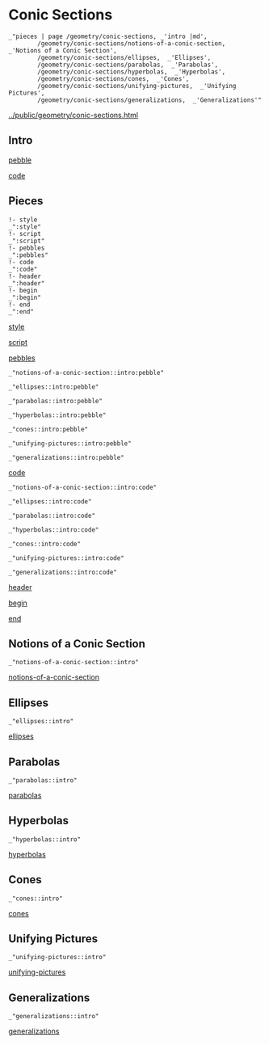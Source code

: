# Conic Sections

    _"pieces | page /geometry/conic-sections, _'intro |md',
            /geometry/conic-sections/notions-of-a-conic-section,  _'Notions of a Conic Section',
            /geometry/conic-sections/ellipses,  _'Ellipses',
            /geometry/conic-sections/parabolas,  _'Parabolas',
            /geometry/conic-sections/hyperbolas,  _'Hyperbolas',
            /geometry/conic-sections/cones,  _'Cones',
            /geometry/conic-sections/unifying-pictures,  _'Unifying Pictures',
            /geometry/conic-sections/generalizations,  _'Generalizations'"

[../public/geometry/conic-sections.html](# "save:")


## Intro

[pebble]()

[code]()

## Pieces

    !- style
    _":style"
    !- script
    _":script"
    !- pebbles
    _":pebbles"
    !- code
    _":code"
    !- header
    _":header"
    !- begin
    _":begin"
    !- end
    _":end"

[style]() 

[script]()

[pebbles]()

    _"notions-of-a-conic-section::intro:pebble"

    _"ellipses::intro:pebble"

    _"parabolas::intro:pebble"

    _"hyperbolas::intro:pebble"

    _"cones::intro:pebble"

    _"unifying-pictures::intro:pebble"

    _"generalizations::intro:pebble"


[code]()

    _"notions-of-a-conic-section::intro:code"

    _"ellipses::intro:code"

    _"parabolas::intro:code"

    _"hyperbolas::intro:code"

    _"cones::intro:code"

    _"unifying-pictures::intro:code"

    _"generalizations::intro:code"


[header]()

[begin]()

[end]()

## Notions of a Conic Section

    _"notions-of-a-conic-section::intro"


[notions-of-a-conic-section](pages/geometry_conic-sections_notions-of-a-conic-section.md "load:")

## Ellipses

    _"ellipses::intro"


[ellipses](pages/geometry_conic-sections_ellipses.md "load:")

## Parabolas

    _"parabolas::intro"


[parabolas](pages/geometry_conic-sections_parabolas.md "load:")

## Hyperbolas

    _"hyperbolas::intro"


[hyperbolas](pages/geometry_conic-sections_hyperbolas.md "load:")

## Cones

    _"cones::intro"


[cones](pages/geometry_conic-sections_cones.md "load:")

## Unifying Pictures

    _"unifying-pictures::intro"


[unifying-pictures](pages/geometry_conic-sections_unifying-pictures.md "load:")

## Generalizations

    _"generalizations::intro"


[generalizations](pages/geometry_conic-sections_generalizations.md "load:")